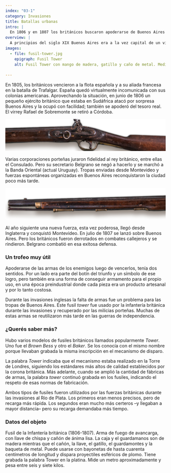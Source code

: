 ```yaml
---
index: "03-1"
category: Invasiones
title: Batallas urbanas
intro: |
  En 1806 y en 1807 los británicos buscaron apoderarse de Buenos Aires por la fuerza. Belgrano fue parte de la resistencia a esos intentos. Las victorias sobre los invasores tuvieron fuertes consecuencias.
overview: |
  A principios del siglo XIX Buenos Aires era a la vez capital de un virreinato y puerto comercial destacado. Sin embargo, a diferencia de otros puertos hispanoamericanos, estaba mal protegida militarmente.
images:
  - file: fusil-tower.jpg
    epigraph: Fusil Tower
    alt: Fusil Tower con mango de madera, gatillo y caño de metal. Medía alrededor de un metro de largo, pesaba de seis a siete kilos y disparaba un proyectil esférico de plomo. 

---
```


En 1805, los británicos vencieron a la flota española y a su aliada francesa en la batalla de Trafalgar. España quedó virtualmente incomunicada con sus colonias americanas. Aprovechando la situación, en junio de 1806 un pequeño ejército británico que estaba en Sudáfrica atacó por sorpresa Buenos Aires y la ocupó con facilidad; también se apoderó del tesoro real. El virrey Rafael de Sobremonte se retiró a Córdoba.

![](./eje03-1-a.jpg)

Varias corporaciones porteñas juraron fidelidad al rey británico, entre ellas el Consulado. Pero su secretario Belgrano se negó a hacerlo y se marchó a la Banda Oriental (actual Uruguay). Tropas enviadas desde Montevideo y fuerzas espontáneas organizadas en Buenos Aires reconquistaron la ciudad poco más tarde.

![](./eje03-1-b.jpg)

Al año siguiente una nueva fuerza, esta vez poderosa, llegó desde Inglaterra y conquistó Montevideo. En julio de 1807 se lanzó sobre Buenos Aires. Pero los británicos fueron derrotados en combates callejeros y se rindieron. Belgrano combatió en esa exitosa defensa.

### Un trofeo muy útil
Apoderarse de las armas de los enemigos luego de vencerlos, tenía dos sentidos. Por un lado era parte del botín del triunfo y un símbolo de ese logro, pero también era una forma de conseguir armamento para el propio uso, en una época preindustrial donde cada pieza era un producto artesanal y por lo tanto costosa.

Durante las invasiones inglesas la falta de armas fue un problema para las tropas de Buenos Aires. Este fusil *tower* fue usado por la infantería británica durante las invasiones y recuperado por las milicias porteñas. Muchas de estas armas se reutilizaron más tarde en las guerras de independencia.

### ¿Querés saber más?
Hubo varios modelos de fusiles británicos llamados popularmente *Tower*. Uno fue el *Brown Bess* y otro el *Baker*. Se los conocía con el mismo nombre porque llevaban grabada la misma inscripción en el mecanismo de disparo.

La palabra *Tower* indicaba que el mecanismo estaba realizado en la Torre de Londres, siguiendo los estándares más altos de calidad establecidos por la corona británica. Más adelante, cuando se amplió la cantidad de fábricas de armas, la palabra *tower* continuó grabada en los fusiles, indicando el respeto de esas normas de fabricación.

Ambos tipos de fusiles fueron utilizados por las fuerzas británicas durante las invasiones al Río de Plata. Los primeros eran menos precisos, pero de recarga más rápida. Los segundos eran mucho más certeros –y llegaban a mayor distancia– pero su recarga demandaba más tiempo.

### Datos del objeto
Fusil de la Infantería británica (1806-1807).
Arma de fuego de avancarga, con llave de chispa y cañón de ánima lisa. La caja y el guardamanos son de madera mientras que el cañón, la llave, el gatillo, el guardamontes y la baqueta de metal. Puede usarse con bayonetas de hasta cuarenta centímetros de longitud y dispara proyectiles esféricos de plomo.
Tiene grabada la palabra Tower en la platina. Mide un metro aproximadamente y pesa entre seis y siete kilos.


